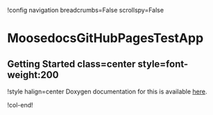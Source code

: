 !config navigation breadcrumbs=False scrollspy=False

# MoosedocsGitHubPagesTestApp

## Getting Started class=center style=font-weight:200

!style halign=center
Doxygen documentation for this is available [here](doxygen/html/index.html).

!col-end!

